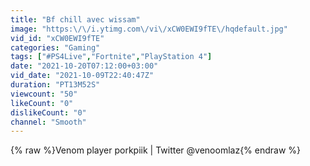 ```yaml
---
title: "Bf chill avec wissam"
image: "https:\/\/i.ytimg.com\/vi\/xCW0EWI9fTE\/hqdefault.jpg"
vid_id: "xCW0EWI9fTE"
categories: "Gaming"
tags: ["#PS4Live","Fortnite","PlayStation 4"]
date: "2021-10-20T07:12:00+03:00"
vid_date: "2021-10-09T22:40:47Z"
duration: "PT13M52S"
viewcount: "50"
likeCount: "0"
dislikeCount: "0"
channel: "Smooth"
---
```

{% raw %}Venom player porkpiik | Twitter @venoomlaz{% endraw %}
